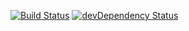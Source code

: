 [![Build Status](https://travis-ci.org/jensoleg/herokuapp.png?branch=master)](https://travis-ci.org/jensoleg/herokuapp) [![devDependency Status](https://david-dm.org/jensoleg/jensoleg/dev-status.png)](https://david-dm.org/jensoleg/jensoleg#info=devDependencies)